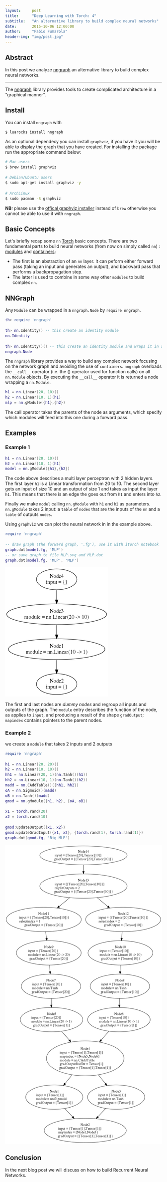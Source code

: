 ```yaml
---
layout:     post
title:      "Deep Learning with Torch: 4"
subtitle:   "An alternative library to build complex neural networks"
date:       2015-10-06 12:00:00
author:     "Fabio Fumarola"
header-img: "img/post.jpg"
---
```


## Abstract
In this post we analyze [nngraph](https://github.com/torch/nngraph) an alternative library to build complex neural networks.

--------

The [nngraph](https://github.com/torch/nngraph) library provides tools to create complicated architecture in a "graphical manner".

## Install
You can install `nngraph` with

```
$ luarocks install nngraph
```

As an optional dependecy you can install `graphviz`, if you have it you will be able to display the graph that you have created. For installing the package run the appropriate command below:

```bash
# Mac users
$ brew install graphviz

# Debian/Ubuntu users
$ sudo apt-get install graphviz -y

# ArchLinux
$ sudo pacman -S graphviz
```


**NB:** please use the [offical graphviz installer](http://www.graphviz.org/Download_macos.php) instead of `brew` otherwise you cannot be able to use it with `nngraph`.

## Basic Concepts
Let's briefly recap some `nn` [Torch](https://github.com/torch/torch7/blob/master/README.md) basic concepts. There are two fundamental parts to build neural networks (from now on simply called `nn`) : [modules](deep_learning_with_torch_step_1_nn_module.md) and [containers](deep_learning_with_torch_step_2_nn_containers.md):

- The first is an abstraction of an `nn` layer. It can peform either forward pass (taking an input and generates an output), and backward pass that performs a backpropagation step.
- The latter is used to combine in some way other `modules` to build complex `nn`.


## NNGraph

Any `Module` can be wrapped in a `nngraph.Node` by `require nngraph`.

```lua
th> require 'nngraph'

th> nn.Identity() -- this create an identity module
nn.Identity

th> nn.Identity()() -- this create an identity module and wraps it in a node
nngraph.Node
```
The `nngraph` library provides a way to build any complex network focusing on the network graph and avoiding the use of `containers`.
`nngraph` overloads the `__call__` operator (i.e. the () operator used for function calls) on all `nn.Module` objects. By executing the `__call__` operator it is returned a node wrapping a `nn.Module`.

```lua
h1 = nn.Linear(20, 10)()
h2 = nn.Linear(10, 1)(h1)
mlp = nn.gModule({h1},{h2})
```
The call operator takes the parents of the node as arguments, which specify which modules will feed into this one during a forward pass.

## Examples

### Example 1

```lua
h1 = nn.Linear(20, 10)()
h2 = nn.Linear(10, 1)(h1)
model = nn.gModule({h1},{h2})
```

The code above describes a multi layer perceptron with 2 hidden layers. The first layer `h1`  is a Linear transformation from 20 to 10. The second layer gets an input of size 10 and an output of size 1 and takes as input the layer `h1`. This means that there is an edge the goes out from `h1` and enters into `h2`.

Finally we make `model` calling `nn.gModule` with `h1` and `h2` as parameters. `nn.gModule` takes 2 input: a `table` of `nodes` that are the inputs of the `nn` and  a `table` of outputs `nodes`.

Using `graphviz` we can plot the neural network in in the example above.

```lua
require 'nngraph'

-- draw graph (the forward graph, '.fg'), use it with itorch notebook
graph.dot(model.fg, 'MLP')
-- or save graph to file MLP.svg and MLP.dot
graph.dot(model.fg, 'MLP', 'MLP')
```
![MLP](/img/MLP.png)

The first and last nodes are *dummy nodes* and regroup all inputs and outputs of the graph. The `module` entry describes the function of the node, as applies to `input`, and producing a result of the shape `gradOutput`; `mapindex` contains pointers to the parent nodes.

### Example 2

we create a `module` that takes 2 inputs and 2 outputs

```lua
require 'nngraph'

h1 = nn.Linear(20, 20)()
h2 = nn.Linear(10, 10)()
hh1 = nn.Linear(20, 1)(nn.Tanh()(h1))
hh2 = nn.Linear(10, 1)(nn.Tanh()(h2))
madd = nn.CAddTable()({hh1, hh2})
oA = nn.Sigmoid()(madd)
oB = nn.Tanh()(madd)
gmod = nn.gModule({h1, h2}, {oA, oB})

x1 = torch.rand(20)
x2 = torch.rand(10)

gmod:updateOutput({x1, x2})
gmod:updateGradInput({x1, x2}, {torch.rand(1), torch.rand(1)})
graph.dot(gmod.fg, 'Big MLP')
```

![BigMLP](/img/MLP2.png)


## Conclusion

In the next blog post we will discuss on how to build Recurrent Neural Networks.
